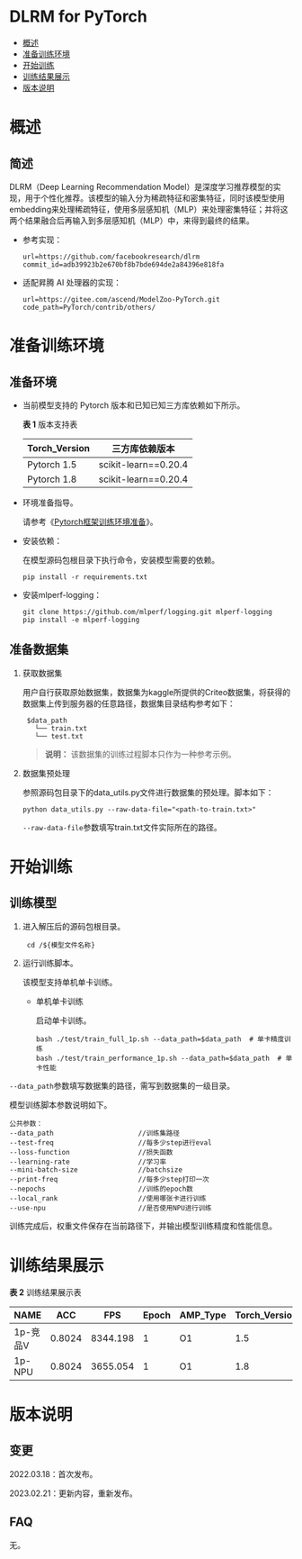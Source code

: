 # DLRM for PyTorch

-   [概述](概述.md)
-   [准备训练环境](准备训练环境.md)
-   [开始训练](开始训练.md)
-   [训练结果展示](训练结果展示.md)
-   [版本说明](版本说明.md)


# 概述

## 简述

DLRM（Deep Learning Recommendation Model）是深度学习推荐模型的实现，用于个性化推荐。该模型的输入分为稀疏特征和密集特征，同时该模型使用embedding来处理稀疏特征，使用多层感知机（MLP）来处理密集特征；并将这两个结果融合后再输入到多层感知机（MLP）中，来得到最终的结果。

- 参考实现：

  ```
  url=https://github.com/facebookresearch/dlrm
  commit_id=adb39923b2e670bf8b7bde694de2a84396e818fa
  ```

- 适配昇腾 AI 处理器的实现：

  ```
  url=https://gitee.com/ascend/ModelZoo-PyTorch.git
  code_path=PyTorch/contrib/others/
  ```


# 准备训练环境

## 准备环境

- 当前模型支持的 Pytorch 版本和已知已知三方库依赖如下所示。

  **表 1**  版本支持表
 
  | Torch_Version | 三方库依赖版本    |
  |---------------|-----|
  | Pytorch 1.5   |   scikit-learn==0.20.4  |
  | Pytorch 1.8   |  scikit-learn==0.20.4   |



  


- 环境准备指导。

  请参考《[Pytorch框架训练环境准备](https://www.hiascend.com/document/detail/zh/ModelZoo/pytorchframework/ptes)》。
  

- 安装依赖：
  
  在模型源码包根目录下执行命令，安装模型需要的依赖。

   ```
   pip install -r requirements.txt
  ```

- 安装mlperf-logging：

  ```
  git clone https://github.com/mlperf/logging.git mlperf-logging
  pip install -e mlperf-logging
  ```

## 准备数据集
1. 获取数据集

   用户自行获取原始数据集，数据集为kaggle所提供的Criteo数据集，将获得的数据集上传到服务器的任意路径，数据集目录结构参考如下：
    
   ```
    $data_path
      └── train.txt
      └── test.txt
   ```
   > **说明：** 
   >该数据集的训练过程脚本只作为一种参考示例。
      
2. 数据集预处理

   参照源码包目录下的data_utils.py文件进行数据集的预处理。脚本如下：
   
    ```
    python data_utils.py --raw-data-file="<path-to-train.txt>"  
    ```
   `--raw-data-file`参数填写train.txt文件实际所在的路径。

# 开始训练

## 训练模型
1. 进入解压后的源码包根目录。
    ```
     cd /${模型文件名称} 
     ```
2. 运行训练脚本。

   该模型支持单机单卡训练。

   - 单机单卡训练

     启动单卡训练。

     ```
     bash ./test/train_full_1p.sh --data_path=$data_path  # 单卡精度训练
     bash ./test/train_performance_1p.sh --data_path=$data_path  # 单卡性能 
     ```

`--data_path`参数填写数据集的路径，需写到数据集的一级目录。

模型训练脚本参数说明如下。

 ```
 公共参数：
 --data_path                     //训练集路径
 --test-freq                     //每多少step进行eval
 --loss-function                 //损失函数
 --learning-rate                 //学习率 
 --mini-batch-size               //batchsize
 --print-freq                    //每多少step打印一次
 --nepochs                       //训练的epoch数
 --local_rank                    //使用哪张卡进行训练
 --use-npu                       //是否使用NPU进行训练
 ```
训练完成后，权重文件保存在当前路径下，并输出模型训练精度和性能信息。
 
# 训练结果展示

**表 2**  训练结果展示表

| NAME   | ACC    | FPS      | Epoch | AMP_Type | Torch_Version |
|--------|--------|----------|-------|----------|---------------|
| 1p-竞品V | 0.8024 | 8344.198 | 1     | O1       | 1.5           |
| 1p-NPU | 0.8024 | 3655.054 | 1     | O1       | 1.8           |






# 版本说明

## 变更

2022.03.18：首次发布。

2023.02.21：更新内容，重新发布。

## FAQ
   无。










